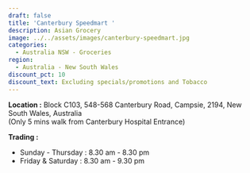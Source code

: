 ```yaml
---
draft: false
title: 'Canterbury Speedmart '
description: Asian Grocery
image: ../../assets/images/canterbury-speedmart.jpg
categories:
  - Australia NSW - Groceries
region:
  - Australia - New South Wales
discount_pct: 10
discount_text: Excluding specials/promotions and Tobacco
---
```


**Location :** Block C103, 548-568 Canterbury Road, Campsie, 2194, New South Wales, Australia\
(Only 5 mins walk from Canterbury Hospital Entrance)

**Trading :**

- Sunday - Thursday : 8.30 am - 8.30 pm
- Friday & Saturday : 8.30 am - 9.30 pm
